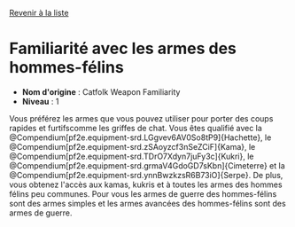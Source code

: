 [Revenir à la liste](list.md)

# Familiarité avec les armes des hommes-félins

 * **Nom d'origine** : Catfolk Weapon Familiarity
 * **Niveau** : 1


<p>Vous préférez les armes que vous pouvez utiliser pour porter des coups rapides et furtifscomme les griffes de chat. Vous êtes qualifié avec la @Compendium[pf2e.equipment-srd.LGgvev6AV0So8tP9]{Hachette}, le @Compendium[pf2e.equipment-srd.zSAoyzcf3nSeZCiF]{Kama}, le @Compendium[pf2e.equipment-srd.TDrO7Xdyn7juFy3c]{Kukri}, le @Compendium[pf2e.equipment-srd.grmaV4GdoGD7sKbn]{Cimeterre} et la @Compendium[pf2e.equipment-srd.ynnBwzkzsR6B73iO]{Serpe}. De plus, vous obtenez l'accès aux kamas, kukris et à toutes les armes des hommes félins peu communes. Pour vous les armes de guerre des hommes-félins sont des armes simples et les armes avancées des hommes-félins sont des armes de guerre.</p>